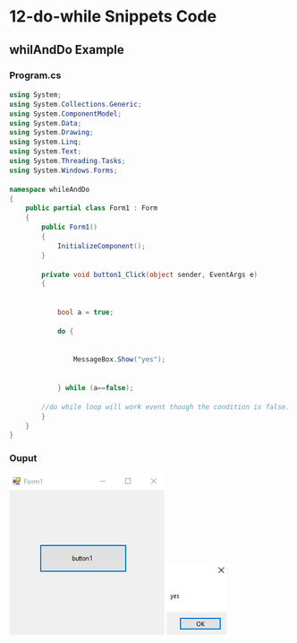# 12-do-while Snippets Code

## whilAndDo Example

### Program.cs

```c#
using System;
using System.Collections.Generic;
using System.ComponentModel;
using System.Data;
using System.Drawing;
using System.Linq;
using System.Text;
using System.Threading.Tasks;
using System.Windows.Forms;

namespace whileAndDo
{
    public partial class Form1 : Form
    {
        public Form1()
        {
            InitializeComponent();
        }

        private void button1_Click(object sender, EventArgs e)
        {


            bool a = true;

            do {


                MessageBox.Show("yes");


            } while (a==false);

        //do while loop will work event though the condition is false.
        }
    }
}


```

### Ouput

![whilAndDo](media/1.png)
![whilAndDo](media/2.png)










